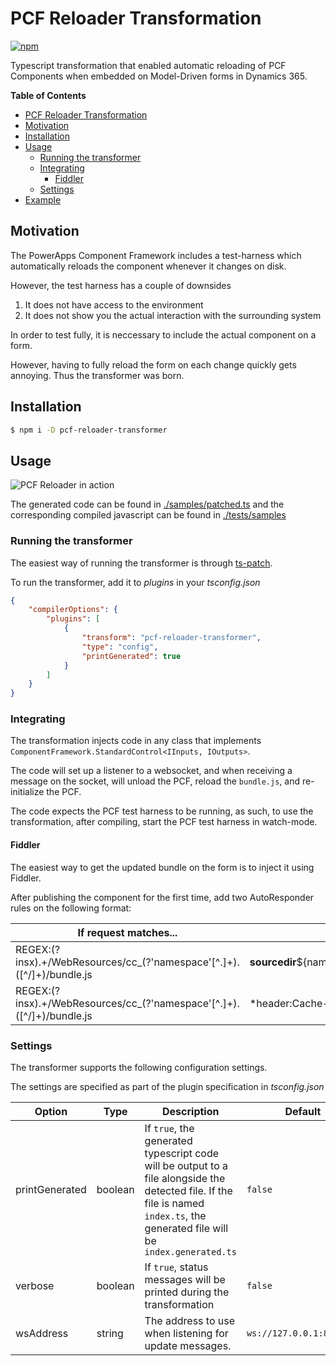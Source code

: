 # PCF Reloader Transformation
[![npm](https://img.shields.io/npm/v/pcf-reloader-transformer)](https://www.npmjs.com/package/pcf-reloader-transformer)

Typescript transformation that enabled automatic reloading of PCF Components when embedded on Model-Driven forms in Dynamics 365.

**Table of Contents**
- [PCF Reloader Transformation](#pcf-reloader-transformation)
 - [Motivation](#motivation)
 - [Installation](#installation)
 - [Usage](#usage)
	- [Running the transformer](#running-the-transformer)
	- [Integrating](#integrating)
		- [Fiddler](#fiddler)
 	- [Settings](#settings)
 - [Example](#example)

## Motivation
The PowerApps Component Framework includes a test-harness which automatically reloads the component whenever it changes on disk.

However, the test harness has a couple of downsides
1. It does not have access to the environment
2. It does not show you the actual interaction with the surrounding system

In order to test fully, it is neccessary to include the actual component on a form.

However, having to fully reload the form on each change quickly gets annoying. Thus the transformer was born.

## Installation
```sh
$ npm i -D pcf-reloader-transformer
```

## Usage
![PCF Reloader in action](./public/demo.gif)

The generated code can be found in [./samples/patched.ts](./samples/patched.ts) and the corresponding compiled javascript can be found in [./tests/samples](./tests/samples)

### Running the transformer
The easiest way of running the transformer is through [ts-patch](https://www.npmjs.com/package/ts-patch).

To run the transformer, add it to _plugins_ in your _tsconfig.json_
```json
{
	"compilerOptions": {
		"plugins": [
			{
				"transform": "pcf-reloader-transformer",
				"type": "config",
				"printGenerated": true
			}
		]
	}
}
```

### Integrating
The transformation injects code in any class that implements `ComponentFramework.StandardControl<IInputs, IOutputs>`.

The code will set up a listener to a websocket, and when receiving a message on the socket, will unload the PCF, reload the `bundle.js`, and re-initialize the PCF.

The code expects the PCF test harness to be running, as such, to use the transformation, after compiling, start the PCF test harness in watch-mode.

#### Fiddler
The easiest way to get the updated bundle on the form is to inject it using Fiddler.

After publishing the component for the first time, add two AutoResponder rules on the following format:

| If request matches...	| then respond with...
|----------------------	|---------------------
| REGEX:(?insx).+\/WebResources\/cc_(?'namespace'[^.]+)\.([^/]+)\/bundle.js	| __sourcedir__\${namespace}\out\controls\${namespace}\bundle.js
| REGEX:(?insx).+\/WebResources\/cc_(?'namespace'[^.]+)\.([^/]+)\/bundle.js | *header:Cache-Control: must-revalidate

### Settings
The transformer supports the following configuration settings.

The settings are specified as part of the plugin specification in _tsconfig.json_

| Option			| Type		| Description	| Default
|--------			|------		|-------------	|---------
| printGenerated	| boolean	| If `true`, the generated typescript code will be output to a file alongside the detected file. If the file is named `index.ts`, the generated file will be `index.generated.ts`	| `false`
| verbose			| boolean	| If `true`, status messages will be printed during the transformation	| `false`
| wsAddress			| string	| The address to use when listening for update messages.				| `ws://127.0.0.1:8181/ws`
